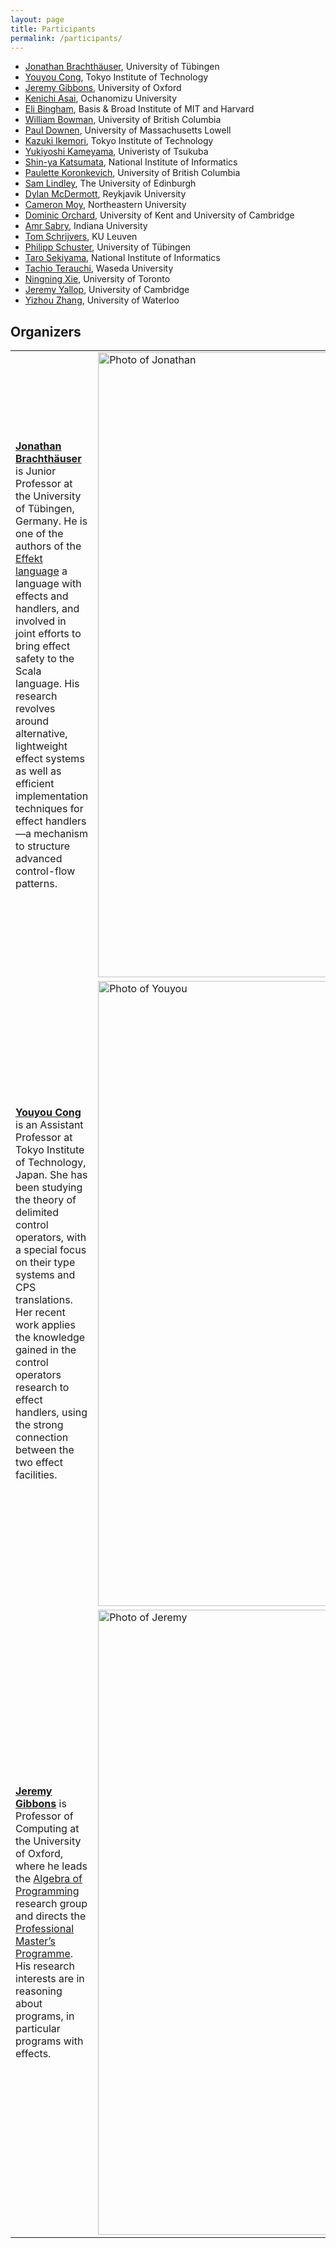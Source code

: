 ```yaml
---
layout: page
title: Participants
permalink: /participants/
---
```


- [Jonathan Brachthäuser](https://se.informatik.uni-tuebingen.de/team/brachthaeuser/), University of Tübingen
- [Youyou Cong](https://prg.is.titech.ac.jp/people/cong/), Tokyo Institute of Technology
- [Jeremy Gibbons](https://www.cs.ox.ac.uk/jeremy.gibbons/), University of Oxford
- [Kenichi Asai](https://pllab.is.ocha.ac.jp/~asai/), Ochanomizu University
- [Eli Bingham](https://www.basis.ai/about/#who-we-are), Basis & Broad Institute of MIT and Harvard
- [William Bowman](https://www.williamjbowman.com/), University of British Columbia
- [Paul Downen](https://www.pauldownen.com/), University of Massachusetts Lowell
- [Kazuki Ikemori](https://kadu-v.github.io/kikemori/), Tokyo Institute of Technology
- [Yukiyoshi Kameyama](http://www.cs.tsukuba.ac.jp/~kam/), Univeristy of Tsukuba
- [Shin-ya Katsumata](http://group-mmm.org/~s-katsumata/index-e.html), National Institute of Informatics
- [Paulette Koronkevich](https://koronkevi.ch/), University of British Columbia
- [Sam Lindley](https://homepages.inf.ed.ac.uk/slindley/), The University of Edinburgh
- [Dylan McDermott](https://dylanm.org/), Reykjavik University
- [Cameron Moy](https://camoy.name/), Northeastern University
- [Dominic Orchard](https://dorchard.github.io/), University of Kent and University of Cambridge
- [Amr Sabry](https://amr-sabry.luddy.indiana.edu), Indiana University
- [Tom Schrijvers](https://people.cs.kuleuven.be/~tom.schrijvers/), KU Leuven
- [Philipp Schuster](https://se.informatik.uni-tuebingen.de/team/schuster/), University of Tübingen
- [Taro Sekiyama](https://researchmap.jp/t-sekiym/?lang=english), National Institute of Informatics
- [Tachio  Terauchi](http://www.f.waseda.jp/terauchi/), Waseda University
- [Ningning Xie](https://xnning.github.io/), University of Toronto
- [Jeremy Yallop](https://www.cl.cam.ac.uk/~jdy22/), University of Cambridge
- [Yizhou Zhang](https://cs.uwaterloo.ca/~yizhou/), University of Waterloo

## Organizers

<table style="border:none;">
<tr style="border:none;">
<td style="border:none;">
<a href="https://se.informatik.uni-tuebingen.de/team/brachthaeuser/"><strong>Jonathan Brachthäuser</strong></a> is Junior Professor at the University of Tübingen, Germany. 
He is one of the authors of the <a href="https://effekt-lang.org">Effekt language</a> a language with effects and handlers, and involved in joint efforts to bring effect safety to the Scala language.
His research revolves around alternative, lightweight effect systems as well as efficient implementation techniques for effect handlers—a mechanism to structure advanced control-flow patterns.
</td>
<td style="border:none;"><img src="/shonan-203-website/jb.jpg" alt="Photo of Jonathan" width="1000"></td>
</tr>
<tr style="border:none;">
<td style="border:none;">
<a href="https://prg.is.titech.ac.jp/people/cong/"><strong>Youyou Cong</strong></a> is an Assistant Professor at Tokyo Institute of Technology, Japan.  She has been studying the theory of delimited control operators, with a special focus on their type systems and CPS translations.  Her recent work applies the knowledge gained in the control operators research to effect handlers, using the strong connection between the two effect facilities.
</td>
<td style="border:none;"><img src="/shonan-203-website/yc.jpg" alt="Photo of Youyou" width="1000"></td>
</tr>
<tr style="border:none;">
<td style="border:none;">
<a href="https://www.cs.ox.ac.uk/jeremy.gibbons/"><strong>Jeremy Gibbons</strong></a> is Professor of Computing at the University of Oxford, where he leads the <a href="https://www.cs.ox.ac.uk/activities/algprog/">Algebra of Programming</a> research group and directs the <a href="https://www.cs.ox.ac.uk/softeng/">Professional Master’s Programme</a>. His research interests are in reasoning about programs, in particular programs with effects.
</td>
<td style="border:none;"><img src="/shonan-203-website/jg.jpg" alt="Photo of Jeremy" width="1000"></td>
</tr>
</table>

